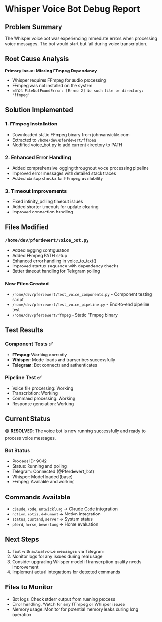 # Whisper Voice Bot Debug Report

## Problem Summary
The Whisper voice bot was experiencing immediate errors when processing voice messages. The bot would start but fail during voice transcription.

## Root Cause Analysis
**Primary Issue: Missing FFmpeg Dependency**
- Whisper requires FFmpeg for audio processing
- FFmpeg was not installed on the system
- Error: `FileNotFoundError: [Errno 2] No such file or directory: 'ffmpeg'`

## Solution Implemented

### 1. FFmpeg Installation
- Downloaded static FFmpeg binary from johnvansickle.com
- Extracted to `/home/dev/pferdewert/ffmpeg`
- Modified voice_bot.py to add current directory to PATH

### 2. Enhanced Error Handling
- Added comprehensive logging throughout voice processing pipeline
- Improved error messages with detailed stack traces
- Added startup checks for FFmpeg availability

### 3. Timeout Improvements
- Fixed infinity_polling timeout issues
- Added shorter timeouts for update clearing
- Improved connection handling

## Files Modified

### `/home/dev/pferdewert/voice_bot.py`
- Added logging configuration
- Added FFmpeg PATH setup
- Enhanced error handling in voice_to_text()
- Improved startup sequence with dependency checks
- Better timeout handling for Telegram polling

### New Files Created
- `/home/dev/pferdewert/test_voice_components.py` - Component testing script
- `/home/dev/pferdewert/test_voice_pipeline.py` - End-to-end pipeline test
- `/home/dev/pferdewert/ffmpeg` - Static FFmpeg binary

## Test Results

### Component Tests ✅
- **FFmpeg**: Working correctly
- **Whisper**: Model loads and transcribes successfully
- **Telegram**: Bot connects and authenticates

### Pipeline Test ✅
- Voice file processing: Working
- Transcription: Working
- Command processing: Working
- Response generation: Working

## Current Status
🟢 **RESOLVED**: The voice bot is now running successfully and ready to process voice messages.

### Bot Status
- Process ID: 9042
- Status: Running and polling
- Telegram: Connected (@Pferdewert_bot)
- Whisper: Model loaded (base)
- FFmpeg: Available and working

## Commands Available
- `claude`, `code`, `entwicklung` → Claude Code integration
- `notion`, `notiz`, `dokument` → Notion integration  
- `status`, `zustand`, `server` → System status
- `pferd`, `horse`, `bewertung` → Horse evaluation

## Next Steps
1. Test with actual voice messages via Telegram
2. Monitor logs for any issues during real usage
3. Consider upgrading Whisper model if transcription quality needs improvement
4. Implement actual integrations for detected commands

## Files to Monitor
- Bot logs: Check stderr output from running process
- Error handling: Watch for any FFmpeg or Whisper issues
- Memory usage: Monitor for potential memory leaks during long operation